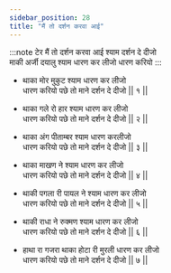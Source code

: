 ```yaml
---
sidebar_position: 28
title: "मैं तो दर्शन करवा आई"
---
```


:::note टेर
मैं तो दर्शन करवा आई श्याम दर्शन दे दीजो <br/>
माकी अर्जी दयालु श्याम धारण कर लीजो धारण करियो
:::

- थाका मोर मुकुट श्याम धारण कर लीजो <br/>
  धारण करियो पछे तो माने दर्शन दे दीजो || १ ||

- थाका गले रो हार श्याम धारण कर लीजो <br/>
  धारण करियो पछे तो माने दर्शन दे दीजो || २ ||

- थाका अंग पीताम्बर श्याम धारण करलीजो <br/>
  धारण करियो पछे तो माने दर्शन दे दीजो || ३ ||

- थाका माखण ने श्याम धारण कर लीजो <br/>
  धारण करियो पछे तो माने दर्शन दे दीजो || ४ ||

- थाकी पगला री पायल ने श्याम धारण कर लीजो <br/>
  धारण करियो पछे तो माने दर्शन दे दीजो || ५ ||

- थाकी राधा ने रुक्मण श्याम धारण कर लीजो <br/>
  धारण करियो पछे तो माने दर्शन दे दीजो || ६ ||

- हाथा रा गजरा थाका होटा री मुरली धारण कर लीजो <br/>
  धारण करियो पछे तो माने दर्शन दे दीजो || ७ ||
